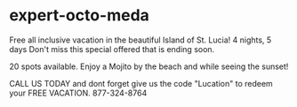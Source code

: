 # expert-octo-meda
Free all inclusive vacation
in the beautiful Island of St. Lucia!
4 nights, 5 days
Don't miss this special offered that is ending soon. 

20 spots available. 
Enjoy a Mojito by the beach and while seeing the sunset!

CALL US TODAY
and dont forget give us the code "Lucation" 
to redeem your FREE VACATION.
877-324-8764

